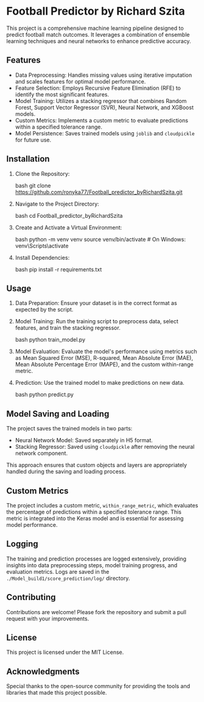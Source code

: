 # Football Predictor by Richard Szita

This project is a comprehensive machine learning pipeline designed to predict football match outcomes. It leverages a combination of ensemble learning techniques and neural networks to enhance predictive accuracy.

## Features

- Data Preprocessing: Handles missing values using iterative imputation and scales features for optimal model performance.
- Feature Selection: Employs Recursive Feature Elimination (RFE) to identify the most significant features.
- Model Training: Utilizes a stacking regressor that combines Random Forest, Support Vector Regressor (SVR), Neural Network, and XGBoost models.
- Custom Metrics: Implements a custom metric to evaluate predictions within a specified tolerance range.
- Model Persistence: Saves trained models using `joblib` and `cloudpickle` for future use.

## Installation

1. Clone the Repository:

   bash
   git clone <https://github.com/ronyka77/Football_predictor_byRichardSzita.git>

2. Navigate to the Project Directory:

   bash
   cd Football_predictor_byRichardSzita

3. Create and Activate a Virtual Environment:

   bash
   python -m venv venv
   source venv/bin/activate  # On Windows: venv\Scripts\activate
   
4. Install Dependencies:

   bash
   pip install -r requirements.txt

## Usage

1. Data Preparation: Ensure your dataset is in the correct format as expected by the script.

2. Model Training: Run the training script to preprocess data, select features, and train the stacking regressor.

   bash
   python train_model.py

   

3. Model Evaluation: Evaluate the model's performance using metrics such as Mean Squared Error (MSE), R-squared, Mean Absolute Error (MAE), Mean Absolute Percentage Error (MAPE), and the custom within-range metric.

4. Prediction: Use the trained model to make predictions on new data.

   bash
   python predict.py

## Model Saving and Loading

The project saves the trained models in two parts:

- Neural Network Model: Saved separately in H5 format.
- Stacking Regressor: Saved using `cloudpickle` after removing the neural network component.

This approach ensures that custom objects and layers are appropriately handled during the saving and loading process.

## Custom Metrics

The project includes a custom metric, `within_range_metric`, which evaluates the percentage of predictions within a specified tolerance range. This metric is integrated into the Keras model and is essential for assessing model performance.

## Logging

The training and prediction processes are logged extensively, providing insights into data preprocessing steps, model training progress, and evaluation metrics. Logs are saved in the `./Model_build1/score_prediction/log/` directory.

## Contributing

Contributions are welcome! Please fork the repository and submit a pull request with your improvements.

## License

This project is licensed under the MIT License.

## Acknowledgments

Special thanks to the open-source community for providing the tools and libraries that made this project possible.
